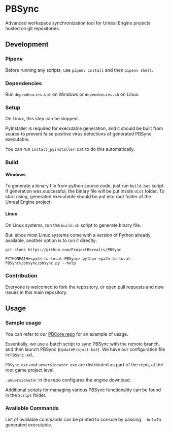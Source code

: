 # PBSync

Advanced workspace synchronization tool for Unreal Engine projects hosted on git repositories.

## Development

### Pipenv

Before running any scripts, use `pipenv install` and then `pipenv shell`.

### Dependencies

Run `dependencies.bat` on Windows or `dependencies.sh` on Linux.

### Setup

On Linux, this step can be skipped.

PyInstaller is required for executable generation, and it should be built from source to prevent false positive virus detections of generated PBSync executable.

You can run `install_pyinstaller.bat` to do this automatically.

### Build

#### Windows

To generate a binary file from python source code, just run `build.bat` script. If generation was successful, the binary file will be put inside `dist` folder. To start using, generated executable should be put into root folder of the Unreal Engine project.

#### Linux

On Linux systems, run the `build.sh` script to generate binary file.

But, since most Linux systems come with a version of Python already available, another option is to run it directly:

```
git clone https://github.com/ProjectBorealis/PBSync

PYTHONPATH=<path-to-local-PBSync> python <path-to-local-PBSync>/pbsync/pbsync.py --help
```

### Contribution

Everyone is welcomed to fork the repository, or open pull requests and new issues in this main repository.

## Usage

### Sample usage

You can refer to our [PBCore repo](https://github.com/ProjectBorealis/PBCore) for an example of usage.

Essentially, we use a batch script to sync PBSync with the remote branch, and then launch PBSync (`UpdateProject.bat`). We have our configuration file in `PBSync.xml`.

`PBSync.exe` and `ueversionator.exe` are distributed as part of the repo, at the root game project level.

`.ueversionator` in the repo configures the engine download.

Additional scripts for managing various PBSync functionality can be found in the `Script` folder.

### Available Commands

List of available commands can be printed to console by passing `--help` to generated executable.
